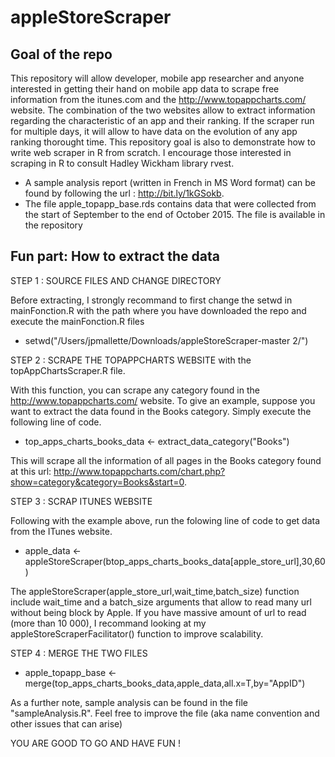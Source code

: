 # appleStoreScraper

## Goal of the repo

This repository will allow developer, mobile app researcher and anyone interested in getting their hand on mobile app data to scrape free information from the itunes.com and the http://www.topappcharts.com/ website. The combination of the two websites allow to extract information regarding the characteristic of an app and their ranking. If the scraper run for multiple days, it will allow to have data on the evolution of any app ranking thorought time. This repository goal is also to demonstrate how to write web scraper in R from scratch. I encourage those interested in scraping in R to consult Hadley Wickham library rvest.

* A sample analysis report (written in French in MS Word format) can be found by following the url : http://bit.ly/1kGSokb.
* The file apple_topapp_base.rds contains data that were collected from the start of September to the end of October 2015. The file is available in the repository

## Fun part: How to extract the data

STEP 1 : SOURCE FILES AND CHANGE DIRECTORY

Before extracting, I strongly recommand to first change the setwd in mainFonction.R with the path where you have downloaded the repo and execute the mainFonction.R files

* setwd("/Users/jpmallette/Downloads/appleStoreScraper-master 2/")

STEP 2 : SCRAPE THE TOPAPPCHARTS WEBSITE with the topAppChartsScraper.R file.

With this function, you can scrape any category found in the http://www.topappcharts.com/ website.
To give an example, suppose you want to extract the data found in the Books category. Simply execute the following 
line of code. 

* top_apps_charts_books_data <- extract_data_category("Books")

This will scrape all the information of all pages in the Books category found at this 
url: http://www.topappcharts.com/chart.php?show=category&category=Books&start=0.

STEP 3 : SCRAP ITUNES WEBSITE 

Following with the example above, run the folowing line of code to get data from the ITunes website.

* apple_data <- appleStoreScraper(btop_apps_charts_books_data[apple_store_url],30,60)

The appleStoreScraper(apple_store_url,wait_time,batch_size) function include wait_time and a batch_size arguments that allow to 
read many url without being block by Apple. If you have massive amount of url to read (more than 10 000), I recommand looking at my appleStoreScraperFacilitator() function to improve scalability. 

STEP 4 : MERGE THE TWO FILES

* apple_topapp_base <-merge(top_apps_charts_books_data,apple_data,all.x=T,by="AppID")

As a further note, sample analysis can be found in the file "sampleAnalysis.R". Feel free to improve the file (aka name convention and other issues that can arise)

YOU ARE GOOD TO GO AND HAVE FUN ! 
